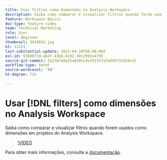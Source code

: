 ```yaml
---
title: Usar filtros como dimensões no Analysis Workspace
description: Saiba como comparar e visualizar filtros quando forem usados como dimensões em projetos do Analysis Workspace.
feature: Workspace Basics
doc-type: feature video
team: Technical Marketing
role: User
level: Beginner
thumbnail: 3419024.jpg
kt: 13151
last-substantial-update: 2023-04-28T00:00:00Z
exl-id: 93696f3d-a64f-43b8-8c02-30c2992a4793
source-git-commit: 1a23bfa0e22a8201c4e39131fafe09573c829ce7
workflow-type: tm+mt
source-wordcount: '50'
ht-degree: 72%

---
```


# Usar [!DNL filters] como dimensões no Analysis Workspace

Saiba como comparar e visualizar filtros quando forem usados como dimensões em projetos do Analysis Workspace.

>[!VIDEO](https://video.tv.adobe.com/v/3419024/?learn=on&quality=12)

Para obter mais informações, consulte a [documentação](https://experienceleague.adobe.com/docs/analytics-platform/using/cja-components/cja-filters/create-filters.html).
